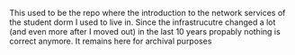 This used to be the repo where the introduction to the network services of the student dorm I used to live in. 
Since the infrastrucutre changed a lot (and even more after I moved out) in the last 10 years propably nothing is correct anymore.
It remains here for archival purposes
